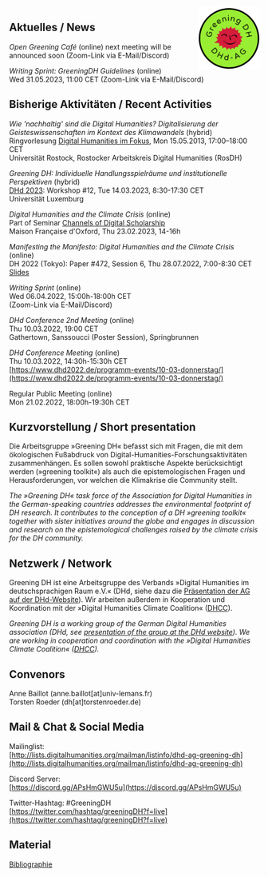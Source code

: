 <img style="float:right; width:25%; margin-left:1em; margin-bottom:0.5em" src="images/Logo_DHd-AG_Greening-DH_transparent.png" alt="Logo der DHd-AG »Greening DH«"/>

## Aktuelles / News

*Open Greening Café* (online)
next meeting will be announced soon
(Zoom-Link via E-Mail/Discord)

*Writing Sprint: GreeningDH Guidelines* (online)  
Wed 31.05.2023, 11:00 CET
(Zoom-Link via E-Mail/Discord)

## Bisherige Aktivitäten / Recent Activities

*Wie 'nachhaltig' sind die Digital Humanities? Digitalisierung der Geisteswissenschaften im Kontext des Klimawandels* (hybrid)  
Ringvorlesung [Digital Humanities im Fokus](https://www.germanistik.uni-rostock.de/forschung/digital-humanities/rosdh/ringvorlesung/2023/), Mon 15.05.2013, 17:00–18:00 CET  
Universität Rostock, Rostocker Arbeitskreis Digital Humanities (RosDH)

*Greening DH: Individuelle Handlungsspielräume und institutionelle Perspektiven* (hybrid)  
[DHd 2023](https://dhd2023.dig-hum.de): Workshop #12, Tue 14.03.2023, 8:30-17:30 CET  
Universität Luxemburg

*Digital Humanities and the Climate Crisis* (online)  
Part of Seminar [Channels of Digital Scholarship](https://mfo.web.ox.ac.uk/event/channels-digital-scholarship-seminar-0)  
Maison Française d'Oxford, Thu 23.02.2023, 14-16h

*Manifesting the Manifesto: Digital Humanities and the Climate Crisis* (online)  
DH 2022 (Tokyo): Paper #472, Session 6, Thu 28.07.2022, 7:00-8:30 CET  
[Slides](https://dhd-greening.github.io/slides/dh2022-manifesto.pdf)

*Writing Sprint* (online)  
Wed 06.04.2022, 15:00h-18:00h CET  
(Zoom-Link via E-Mail/Discord)

*DHd Conference 2nd Meeting* (online)  
Thu 10.03.2022, 19:00 CET  
Gathertown, Sanssoucci (Poster Session), Springbrunnen

*DHd Conference Meeting* (online)  
Thu 10.03.2022, 14:30h-15:30h CET  
[https://www.dhd2022.de/programm-events/10-03-donnerstag/](https://www.dhd2022.de/programm-events/10-03-donnerstag/)

Regular Public Meeting (online)  
Mon 21.02.2022, 18:00h-19:30h CET

## Kurzvorstellung / Short presentation

Die Arbeitsgruppe »Greening DH« befasst sich mit Fragen, die mit dem ökologischen Fußabdruck von Digital-Humanities-Forschungsaktivitäten zusammenhängen. Es sollen sowohl praktische Aspekte berücksichtigt werden (»greening toolkit«) als auch die epistemologischen Fragen und Herausforderungen, vor welchen die Klimakrise die Community stellt.

*The »Greening DH« task force of the Association for Digital Humanities in the German-speaking countries addresses the environmental footprint of DH research. It contributes to the conception of a DH »greening toolkit« together with sister initiatives around the globe and engages in discussion and research on the epistemological challenges raised by the climate crisis for the DH community.*

## Netzwerk / Network

Greening DH ist eine Arbeitsgruppe des Verbands »Digital Humanities im deutschsprachigen Raum e.V.« (DHd, siehe dazu die [Präsentation der AG auf der DHd-Website](https://dig-hum.de/ag-greening-dh)). Wir arbeiten außerdem in Kooperation und Koordination mit der »Digital Humanities Climate Coalition« ([DHCC](https://www.cdcs.ed.ac.uk/digital-humanities-climate-coalition)).

*Greening DH is a working group of the German Digital Humanities association (DHd, see [presentation of the group at the DHd website](https://dig-hum.de/ag-greening-dh)). We are working in cooperation and coordination with the »Digital Humanities Climate Coalition« ([DHCC](https://www.cdcs.ed.ac.uk/digital-humanities-climate-coalition)).*

## Convenors

Anne Baillot (anne.baillot[at]univ-lemans.fr)  
Torsten Roeder (dh[at]torstenroeder.de)

## Mail & Chat & Social Media

Mailinglist:  
[http://lists.digitalhumanities.org/mailman/listinfo/dhd-ag-greening-dh](http://lists.digitalhumanities.org/mailman/listinfo/dhd-ag-greening-dh)

Discord Server:  
[https://discord.gg/APsHmGWU5u](https://discord.gg/APsHmGWU5u)

Twitter-Hashtag: #GreeningDH  
[https://twitter.com/hashtag/greeningDH?f=live](https://twitter.com/hashtag/greeningDH?f=live)

## Material

[Bibliographie](biblio)

